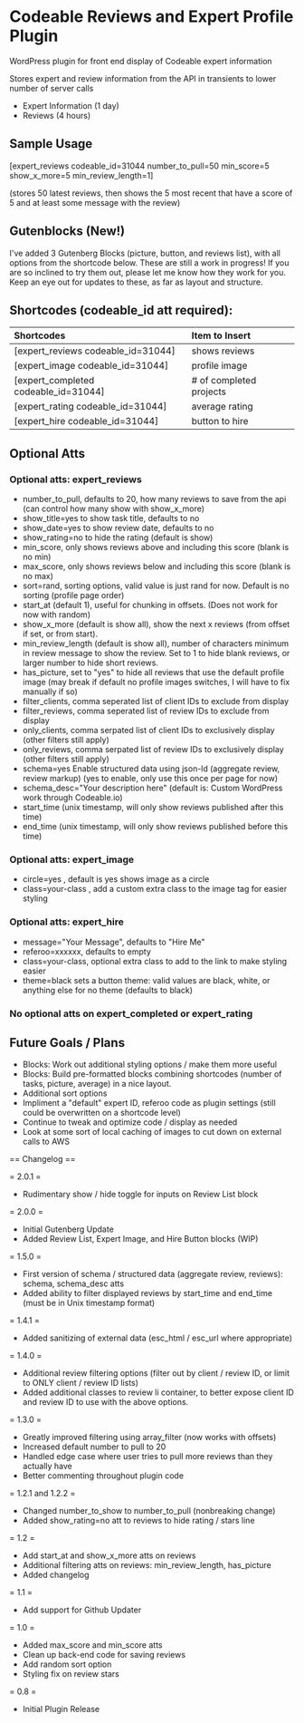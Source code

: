 # Codeable Reviews and Expert Profile Plugin

WordPress plugin for front end display of Codeable expert information

Stores expert and review information from the API in transients to lower number of server calls
* Expert Information (1 day)
* Reviews (4 hours)

## Sample Usage

[expert_reviews codeable_id=31044 number_to_pull=50 min_score=5 show_x_more=5 min_review_length=1]

(stores 50 latest reviews, then shows the 5 most recent that have a score of 5 and at least some message with the review)

## Gutenblocks (New!)

I've added 3 Gutenberg Blocks (picture, button, and reviews list), with all options from the shortcode below. These are still a work in progress! If you are so inclined to try them out, please let me know how they work for you. Keep an eye out for updates to these, as far as layout and structure.

## Shortcodes (codeable_id att required):

| Shortcodes       | Item to Insert       |
|:------------- |:-------------|
| [expert_reviews codeable_id=31044] | shows reviews |
| [expert_image codeable_id=31044] | profile image |
| [expert_completed codeable_id=31044] | # of completed projects |
| [expert_rating codeable_id=31044] | average rating |
| [expert_hire codeable_id=31044] | button to hire |

## Optional Atts
### Optional atts: expert_reviews
* number_to_pull, defaults to 20, how many reviews to save from the api (can control how many show with show_x_more)
* show_title=yes to show task title, defaults to no
* show_date=yes to show review date, defaults to no
* show_rating=no to hide the rating (default is show)
* min_score, only shows reviews above and including this score (blank is no min)
* max_score, only shows reviews below and including this score (blank is no max)
* sort=rand, sorting options, valid value is just rand for now. Default is no sorting (profile page order)
* start_at (default 1), useful for chunking in offsets. (Does not work for now with random)
* show_x_more (default is show all), show the next x reviews (from offset if set, or from start).
* min_review_length (default is show all), number of characters minimum in review message to show the review. Set to 1 to hide blank reviews, or larger number to hide short reviews. 
* has_picture, set to "yes" to hide all reviews that use the default profile image (may break if default no profile images switches, I will have to fix manually if so)
* filter_clients, comma seperated list of client IDs to exclude from display
* filter_reviews, comma seperated list of review IDs to exclude from display
* only_clients, comma serpated list of client IDs to exclusively display (other filters still apply)
* only_reviews, comma serpated list of review IDs to exclusively display (other filters still apply)
* schema=yes Enable structured data using json-ld (aggregate review, review markup) (yes to enable, only use this once per page for now)
* schema_desc="Your description here" (default is: Custom WordPress work through Codeable.io)
* start_time (unix timestamp, will only show reviews published after this time)
* end_time (unix timestamp, will only show reviews published before this time)

### Optional atts: expert_image
* circle=yes , default is yes shows image as a circle
* class=your-class , add a custom extra class to the image tag for easier styling

### Optional atts: expert_hire
* message="Your Message", defaults to "Hire Me"
* referoo=xxxxxx, defaults to empty
* class=your-class, optional extra class to add to the link to make styling easier
* theme=black sets a button theme: valid values are black, white, or anything else for no theme (defaults to black)

### No optional atts on expert_completed or expert_rating

## Future Goals / Plans

* Blocks: Work out additional styling options / make them more useful
* Blocks: Build pre-formatted blocks combining shortcodes (number of tasks, picture, average) in a nice layout.
* Additional sort options
* Impliment a "default" expert ID, referoo code as plugin settings (still could be overwritten on a shortcode level)
* Continue to tweak and optimize code / display as needed
* Look at some sort of local caching of images to cut down on external calls to AWS

== Changelog ==

= 2.0.1 =
* Rudimentary show / hide toggle for inputs on Review List block

= 2.0.0 =
* Initial Gutenberg Update
* Added Review List, Expert Image, and Hire Button blocks (WIP)

= 1.5.0 =
* First version of schema / structured data (aggregate review, reviews): schema, schema_desc atts
* Added ability to filter displayed reviews by start_time and end_time (must be in Unix timestamp format)

= 1.4.1 =
* Added sanitizing of external data (esc_html / esc_url where appropriate)

= 1.4.0 =
* Additional review filtering options (filter out by client / review ID, or limit to ONLY client / review ID lists)
* Added additional classes to review li container, to better expose client ID and review ID to use with the above options.

= 1.3.0 =
* Greatly improved filtering using array_filter (now works with offsets)
* Increased default number to pull to 20
* Handled edge case where user tries to pull more reviews than they actually have
* Better commenting throughout plugin code

= 1.2.1 and 1.2.2 =
* Changed number_to_show to number_to_pull (nonbreaking change)
* Added show_rating=no att to reviews to hide rating / stars line

= 1.2 =
* Add start_at and show_x_more atts on reviews
* Additional filtering atts on reviews: min_review_length, has_picture
* Added changelog

= 1.1 =
* Add support for Github Updater

= 1.0 =
* Added max_score and min_score atts
* Clean up back-end code for saving reviews
* Add random sort option
* Styling fix on review stars

= 0.8 =
* Initial Plugin Release
